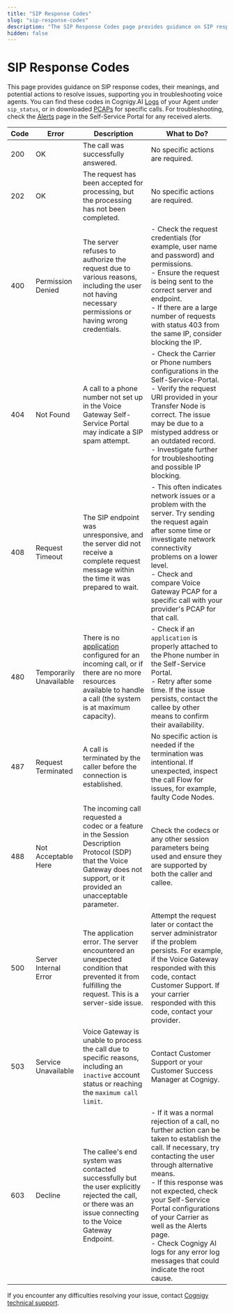 ```yaml
---
title: "SIP Response Codes"
slug: "sip-response-codes"
description: "The SIP Response Codes page provides guidance on SIP response codes, their meanings, and potential actions to resolve issues, supporting you in troubleshooting voice agents."
hidden: false
---
```


# SIP Response Codes

This page provides guidance on SIP response codes, their meanings, and potential actions to resolve issues, supporting you in troubleshooting voice agents.
You can find these codes in Cognigy.AI [Logs](../../ai/resources/test/logs.md) of your Agent under `sip_status`, or in downloaded [PCAPs](../webapp/recent-calls.md#call-details) for specific calls.
For troubleshooting, check the [Alerts](../webapp/alerts.md) page in the Self-Service Portal for any received alerts.

| Code | Error                   | Description                                                                                                                                                                             | What to Do?                                                                                                                                                                                                                                                                                                                                                                                    |
|------|-------------------------|-----------------------------------------------------------------------------------------------------------------------------------------------------------------------------------------|------------------------------------------------------------------------------------------------------------------------------------------------------------------------------------------------------------------------------------------------------------------------------------------------------------------------------------------------------------------------------------------------|
| 200  | OK                      | The call was successfully answered.                                                                                                                                                     | No specific actions are required.                                                                                                                                                                                                                                                                                                                                                              |
| 202  | OK                      | The request has been accepted for processing, but the processing has not been completed.                                                                                                | No specific actions are required.                                                                                                                                                                                                                                                                                                                                                              |
| 400  | Permission Denied       | The server refuses to authorize the request due to various reasons, including the user not having necessary permissions or having wrong credentials.                                    | - Check the request credentials (for example, user name and password) and permissions. <br>- Ensure the request is being sent to the correct server and endpoint. <br>- If there are a large number of requests with status 403 from the same IP, consider blocking the IP.                                                                                                                    |
| 404  | Not Found               | A call to a phone number not set up in the Voice Gateway Self-Service Portal may indicate a SIP spam attempt.                                                                           | - Check the Carrier or Phone numbers configurations in the Self-Service-Portal. <br>- Verify the request URI provided in your Transfer Node is correct. The issue may be due to a mistyped address or an outdated record. <br>- Investigate further for troubleshooting and possible IP blocking.                                                                                              |
| 408  | Request Timeout         | The SIP endpoint was unresponsive, and the server did not receive a complete request message within the time it was prepared to wait.                                                   | - This often indicates network issues or a problem with the server. Try sending the request again after some time or investigate network connectivity problems on a lower level. <br>- Check and compare Voice Gateway PCAP for a specific call with your provider's PCAP for that call.                                                                                                       |
| 480  | Temporarily Unavailable | There is no [application](../webapp/applications.md) configured for an incoming call, or if there are no more resources available to handle a call (the system is at maximum capacity). | - Check if an `application` is properly attached to the Phone number in the Self-Service Portal. <br>- Retry after some time. If the issue persists, contact the callee by other means to confirm their availability.                                                                                                                                                                          |
| 487  | Request Terminated      | A call is terminated by the caller before the connection is established.                                                                                                                | No specific action is needed if the termination was intentional. If unexpected, inspect the call Flow for issues, for example, faulty Code Nodes.                                                                                                                                                                                                                                              |
| 488  | Not Acceptable Here     | The incoming call requested a codec or a feature in the Session Description Protocol (SDP) that the Voice Gateway does not support, or it provided an unacceptable parameter.           | Check the codecs or any other session parameters being used and ensure they are supported by both the caller and callee.                                                                                                                                                                                                                                                                       |
| 500  | Server Internal Error   | The application error. The server encountered an unexpected condition that prevented it from fulfilling the request. This is a server-side issue.                                       | Attempt the request later or contact the server administrator if the problem persists. For example, if the Voice Gateway responded with this code, contact Customer Support. If your carrier responded with this code, contact your provider.                                                                                                                                                  |
| 503  | Service Unavailable     | Voice Gateway is unable to process the call due to specific reasons, including an `inactive` account status or reaching the `maximum call limit`.                                       | Contact Customer Support or your Customer Success Manager at Cognigy.                                                                                                                                                                                                                                                                                                                          |
| 603  | Decline                 | The callee's end system was contacted successfully but the user explicitly rejected the call, or there was an issue connecting to the Voice Gateway Endpoint.                           | - If it was a normal rejection of a call, no further action can be taken to establish the call. If necessary, try contacting the user through alternative means. <br>- If this response was not expected, check your Self-Service Portal configurations of your Carrier as well as the Alerts page. <br>- Check Cognigy AI logs for any error log messages that could indicate the root cause. |

If you encounter any difficulties resolving your issue, contact [Cognigy technical support](../../help/get-help.md).